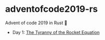 # adventofcode2019-rs

Advent of code 2019 in Rust :crab:

- Day 1: [The Tyranny of the Rocket Equation](day1/README.md)
